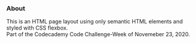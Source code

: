### About
This is an HTML page layout using only semantic HTML elements and styled with CSS flexbox.<br/>
Part of the Codecademy Code Challenge-Week of Novemeber 23, 2020.
